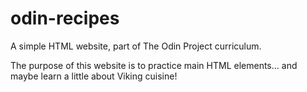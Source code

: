 # odin-recipes

A simple HTML website, part of The Odin Project curriculum. 

The purpose of this website is to practice main HTML elements... and maybe learn a little about Viking cuisine!